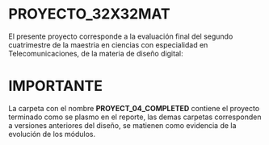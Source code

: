 # PROYECTO_32X32MAT

El presente proyecto corresponde a la evaluación final del segundo cuatrimestre de la maestria en ciencias con especialidad en Telecomunicaciones, de la materia de diseño digital:

# IMPORTANTE 
La carpeta con el nombre **PROYECT_04_COMPLETED** contiene el proyecto terminado como se plasmo en el reporte, las demas carpetas corresponden a versiones anteriores del diseño, se matienen como evidencia de la evolución de los módulos.

